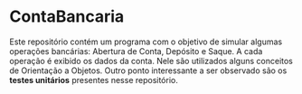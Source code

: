 # ContaBancaria

Este repositório contém um programa com o objetivo de simular algumas operações bancárias: Abertura de Conta, Depósito e Saque. A cada operação é exibido os dados da conta. Nele são utilizados alguns conceitos de Orientação a Objetos. Outro ponto interessante a ser observado são os <b>testes unitários</b> presentes nesse repositório.
